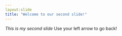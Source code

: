 ```yaml
---
layout:slide
title: "Welcome to our second slide!"
---
```

*This is my second slide*
Use your left arrow to go back!
